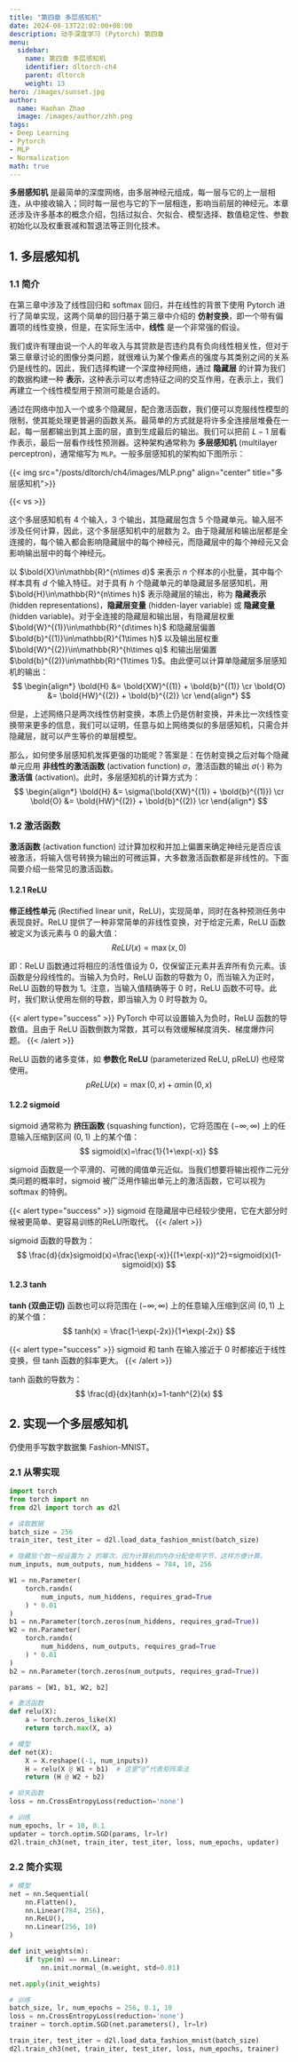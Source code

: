 ```yaml
---
title: "第四章 多层感知机"
date: 2024-08-13T22:02:00+08:00
description: 动手深度学习 (Pytorch) 第四章
menu:
  sidebar:
    name: 第四章 多层感知机
    identifier: dltorch-ch4
    parent: dltorch
    weight: 13
hero: /images/sunset.jpg
author:
  name: Haohan Zhao
  image: /images/author/zhh.png
tags:
- Deep Learning
- Pytorch
- MLP
- Normalization
math: true
---
```


**多层感知机** 是最简单的深度网络，由多层神经元组成，每一层与它的上一层相连，从中接收输入；同时每一层也与它的下一层相连，影响当前层的神经元。本章还涉及许多基本的概念介绍，包括过拟合、欠拟合、模型选择、数值稳定性、参数初始化以及权重衰减和暂退法等正则化技术。

## 1. 多层感知机
### 1.1 简介
在第三章中涉及了线性回归和 softmax 回归，并在线性的背景下使用 Pytorch 进行了简单实现，这两个简单的回归基于第三章中介绍的 **仿射变换**，即一个带有偏置项的线性变换，但是，在实际生活中，**线性** 是一个非常强的假设。

我们或许有理由说一个人的年收入与其贷款是否违约具有负向线性相关性，但对于第三章章讨论的图像分类问题，就很难认为某个像素点的强度与其类别之间的关系仍是线性的。因此，我们选择构建一个深度神经网络，通过 **隐藏层** 的计算为我们的数据构建一种 **表示**，这种表示可以考虑特征之间的交互作用，在表示上，我们再建立一个线性模型用于预测可能是合适的。

通过在网络中加入一个或多个隐藏层，配合激活函数，我们便可以克服线性模型的限制，使其能处理更普遍的函数关系。最简单的方式就是将许多全连接层堆叠在一起，每一层都输出到其上面的层，直到生成最后的输出。我们可以把前 $L-1$ 层看作表示，最后一层看作线性预测器。这种架构通常称为 **多层感知机** (multilayer perceptron)，通常缩写为 `MLP`。一般多层感知机的架构如下图所示：

{{< img src="/posts/dltorch/ch4/images/MLP.png" align="center" title="多层感知机">}}

{{< vs >}}

这个多层感知机有 4 个输入，3 个输出，其隐藏层包含 5 个隐藏单元。输入层不涉及任何计算，因此，这个多层感知机中的层数为 2。由于隐藏层和输出层都是全连接的，每个输入都会影响隐藏层中的每个神经元，而隐藏层中的每个神经元又会影响输出层中的每个神经元。

以 $\bold{X}\in\mathbb{R}^{n\times d}$ 来表示 $n$ 个样本的小批量，其中每个样本具有 $d$ 个输入特征。对于具有 $h$ 个隐藏单元的单隐藏层多层感知机，用 $\bold{H}\in\mathbb{R}^{n\times h}$ 表示隐藏层的输出，称为 **隐藏表示** (hidden representations)，**隐藏层变量** (hidden-layer variable) 或 **隐藏变量** (hidden variable)。对于全连接的隐藏层和输出层，有隐藏层权重 $\bold{W}^{(1)}\in\mathbb{R}^{d\times h}$ 和隐藏层偏置 $\bold{b}^{(1)}\in\mathbb{R}^{1\times h}$ 以及输出层权重 $\bold{W}^{(2)}\in\mathbb{R}^{h\times q}$ 和输出层偏置 $\bold{b}^{(2)}\in\mathbb{R}^{1\times 1}$。由此便可以计算单隐藏层多层感知机的输出：
$$
\begin{align*}
    \bold{H} &= \bold{XW}^{(1)} + \bold{b}^{(1)} \cr
    \bold{O} &= \bold{HW}^{(2)} + \bold{b}^{(2)} \cr
\end{align*}
$$

但是，上述网络只是两次线性仿射变换，本质上仍是仿射变换，并未比一次线性变换带来更多的信息，我们可以证明，任意与如上网络类似的多层感知机，只需合并隐藏层，就可以产生等价的单层模型。

那么，如何使多层感知机发挥更强的功能呢？答案是：在仿射变换之后对每个隐藏单元应用 **非线性的激活函数** (activation function) $\sigma$，激活函数的输出 $\sigma(\cdot)$ 称为 **激活值** (activation)。此时，多层感知机的计算方式为：
$$
\begin{align*}
    \bold{H} &= \sigma(\bold{XW}^{(1)} + \bold{b}^{(1)}) \cr
    \bold{O} &= \bold{HW}^{(2)} + \bold{b}^{(2)} \cr
\end{align*}
$$

### 1.2 激活函数

**激活函数** (activation function) 过计算加权和并加上偏置来确定神经元是否应该被激活，将输入信号转换为输出的可微运算，大多数激活函数都是非线性的。下面简要介绍一些常见的激活函数。

#### 1.2.1 ReLU
**修正线性单元** (Rectified linear unit，ReLU)，实现简单，同时在各种预测任务中表现良好。ReLU 提供了一种非常简单的非线性变换，对于给定元素，ReLU 函数被定义为该元素与 0 的最大值：
$$
ReLU(x) = \max(x, 0)
$$

即：ReLU 函数通过将相应的活性值设为 0，仅保留正元素并丢弃所有负元素。该函数是分段线性的。当输入为负时，ReLU 函数的导数为 0，而当输入为正时，ReLU 函数的导数为 1。注意，当输入值精确等于 0 时，ReLU 函数不可导。此时，我们默认使用左侧的导数，即当输入为 0 时导数为 0。 

{{< alert type="success" >}}
PyTorch 中可以设置输入为负时，ReLU 函数的导数值。且由于 ReLU 函数倒数为常数，其可以有效缓解梯度消失、梯度爆炸问题。
{{< /alert >}}

ReLU 函数的诸多变体，如 **参数化 ReLU** (parameterized ReLU, pReLU) 也经常使用。
$$
pReLU(x) = \max(0, x) + \alpha\min(0, x)
$$

#### 1.2.2 sigmoid
sigmoid 通常称为 **挤压函数** (squashing function)，它将范围在 $(-\infty,\infty)$ 上的任意输入压缩到区间 $(0,1)$ 上的某个值：
$$
sigmoid(x)=\frac{1}{1+\exp(-x)}
$$

sigmoid 函数是一个平滑的、可微的阈值单元近似。当我们想要将输出视作二元分类问题的概率时，sigmoid 被广泛用作输出单元上的激活函数，它可以视为 softmax 的特例。

{{< alert type="success" >}}
sigmoid 在隐藏层中已经较少使用，它在大部分时候被更简单、更容易训练的ReLU所取代。
{{< /alert >}}

sigmoid 函数的导数为：
$$
\frac{d}{dx}sigmoid(x)=\frac{\exp(-x)}{(1+\exp(-x))^2}=sigmoid(x)(1-sigmoid(x))
$$

#### 1.2.3 tanh
**tanh (双曲正切)** 函数也可以将范围在 $(-\infty,\infty)$ 上的任意输入压缩到区间 $(0,1)$ 上的某个值：
$$
tanh(x) = \frac{1-\exp(-2x)}{1+\exp(-2x)}
$$

{{< alert type="success" >}}
sigmoid 和 tanh 在输入接近于 0 时都接近于线性变换，但 tanh 函数的斜率更大。
{{< /alert >}}

tanh 函数的导数为：
$$
\frac{d}{dx}tanh(x)=1-tanh^{2}(x)
$$

## 2. 实现一个多层感知机
仍使用手写数字数据集 Fashion-MNIST。
### 2.1 从零实现
```python
import torch
from torch import nn
from d2l import torch as d2l

# 读取数据
batch_size = 256
train_iter, test_iter = d2l.load_data_fashion_mnist(batch_size)

# 隐藏层个数一般设置为 2 的幂次，因为计算机的内存分配使用字节，这样方便计算。
num_inputs, num_outputs, num_hiddens = 784, 10, 256

W1 = nn.Parameter(
    torch.randn(
        num_inputs, num_hiddens, requires_grad=True
    ) * 0.01
)
b1 = nn.Parameter(torch.zeros(num_hiddens, requires_grad=True))
W2 = nn.Parameter(
    torch.randn(
        num_hiddens, num_outputs, requires_grad=True
    ) * 0.01
)
b2 = nn.Parameter(torch.zeros(num_outputs, requires_grad=True))

params = [W1, b1, W2, b2]

# 激活函数
def relu(X):
    a = torch.zeros_like(X)
    return torch.max(X, a)

# 模型
def net(X):
    X = X.reshape((-1, num_inputs))
    H = relu(X @ W1 + b1)  # 这里“@”代表矩阵乘法
    return (H @ W2 + b2)

# 损失函数
loss = nn.CrossEntropyLoss(reduction='none')

# 训练
num_epochs, lr = 10, 0.1
updater = torch.optim.SGD(params, lr=lr)
d2l.train_ch3(net, train_iter, test_iter, loss, num_epochs, updater)
```

### 2.2 简介实现
```python
# 模型
net = nn.Sequential(
    nn.Flatten(),
    nn.Linear(784, 256),
    nn.ReLU(),
    nn.Linear(256, 10)
)

def init_weights(m):
    if type(m) == nn.Linear:
        nn.init.normal_(m.weight, std=0.01)

net.apply(init_weights)

# 训练
batch_size, lr, num_epochs = 256, 0.1, 10
loss = nn.CrossEntropyLoss(reduction='none')
trainer = torch.optim.SGD(net.parameters(), lr=lr)

train_iter, test_iter = d2l.load_data_fashion_mnist(batch_size)
d2l.train_ch3(net, train_iter, test_iter, loss, num_epochs, trainer)
```